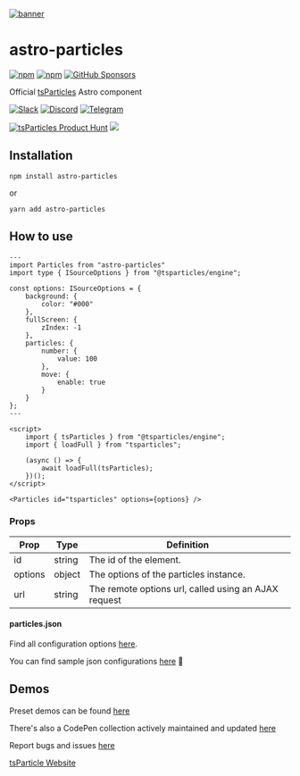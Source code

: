 [![banner](https://particles.js.org/images/banner3.png)](https://particles.js.org)

# astro-particles

[![npm](https://img.shields.io/npm/v/astro-particles)](https://www.npmjs.com/package/astro-particles) [![npm](https://img.shields.io/npm/dm/astro-particles)](https://www.npmjs.com/package/astro-particles) [![GitHub Sponsors](https://img.shields.io/github/sponsors/matteobruni)](https://github.com/sponsors/matteobruni)

Official [tsParticles](https://github.com/matteobruni/tsparticles) Astro component

[![Slack](https://particles.js.org/images/slack.png)](https://join.slack.com/t/tsparticles/shared_invite/enQtOTcxNTQxNjQ4NzkxLWE2MTZhZWExMWRmOWI5MTMxNjczOGE1Yjk0MjViYjdkYTUzODM3OTc5MGQ5MjFlODc4MzE0N2Q1OWQxZDc1YzI) [![Discord](https://particles.js.org/images/discord.png)](https://discord.gg/hACwv45Hme) [![Telegram](https://particles.js.org/images/telegram.png)](https://t.me/tsparticles)

[![tsParticles Product Hunt](https://api.producthunt.com/widgets/embed-image/v1/featured.svg?post_id=186113&theme=light)](https://www.producthunt.com/posts/tsparticles?utm_source=badge-featured&utm_medium=badge&utm_souce=badge-tsparticles") <a href="https://www.buymeacoffee.com/matteobruni"><img src="https://img.buymeacoffee.com/button-api/?text=Buy me a beer&emoji=🍺&slug=matteobruni&button_colour=5F7FFF&font_colour=ffffff&font_family=Arial&outline_colour=000000&coffee_colour=FFDD00"></a>

## Installation

```shell
npm install astro-particles
```

or

```shell
yarn add astro-particles
```

## How to use

```astro
---
import Particles from "astro-particles"
import type { ISourceOptions } from "@tsparticles/engine";

const options: ISourceOptions = {
    background: {
        color: "#000"
    },
    fullScreen: {
        zIndex: -1
    },
    particles: {
        number: {
            value: 100
        },
        move: {
            enable: true
        }
    }
};
---

<script>
    import { tsParticles } from "@tsparticles/engine";
    import { loadFull } from "tsparticles";

    (async () => {
        await loadFull(tsParticles);
    })();
</script>

<Particles id="tsparticles" options={options} />
```

### Props

| Prop            | Type     | Definition                                                                                                                                          |
|-----------------| -------- | --------------------------------------------------------------------------------------------------------------------------------------------------- |
| id              | string   | The id of the element.                                                                                                                              |
| options         | object   | The options of the particles instance.                                                                                                              |
| url             | string   | The remote options url, called using an AJAX request                                                                                                |

#### particles.json

Find all configuration options [here](https://particles.js.org/docs/interfaces/Options_Interfaces_IOptions.IOptions.html).

You can find sample json configurations [here](https://github.com/matteobruni/tsparticles/tree/main/websites/particles.js.org/presets) 📖

## Demos

Preset demos can be found [here](https://particles.js.org/samples/presets/index.html)

There's also a CodePen collection actively maintained and updated [here](https://codepen.io/collection/DPOage)

Report bugs and issues [here](https://github.com/matteobruni/tsparticles/issues)

[tsParticle Website](https://particles.js.org)
